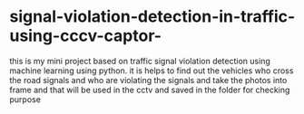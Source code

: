 # signal-violation-detection-in-traffic-using-cccv-captor-
this is my mini project based on traffic signal violation detection using machine learning using python. it is helps to find out the  vehicles who cross the road signals and who are violating the signals and take the photos into frame and that will be used in the cctv and saved in the folder for checking purpose
